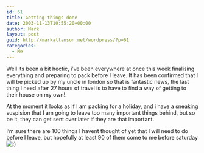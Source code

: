 ```yaml
---
id: 61
title: Getting things done
date: 2003-11-13T10:55:20+00:00
author: Mark
layout: post
guid: http://markallanson.net/wordpress/?p=61
categories:
  - Me
---
```

Well its been a bit hectic, i&#8217;ve been everywhere at once this week finalising everything and preparing to pack before I leave. It has been confirmed that I will be picked up by my uncle in london so that is fantastic news, the last thing I need after 27 hours of travel is to have to find a way of getting to their house on my own!.

At the moment it looks as if I am packing for a holiday, and i have a sneaking suspision that I am going to leave too many important things behind, but so be it, they can get sent over later if they are that important.

I&#8217;m sure there are 100 things I havent thought of yet that I will need to do before I leave, but hopefully at least 90 of them come to me before saturday  <img src='https://markallanson.net/blog/wp-includes/images/smilies/icon_smile.gif' alt=':)' class='wp-smiley' />